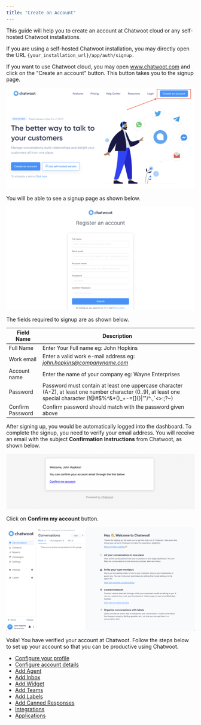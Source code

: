 ```yaml
---
title: "Create an Account"
---
```



This guide will help you to create an account at Chatwoot cloud or any self-hosted Chatwoot installations.

If you are using a self-hosted Chatwoot installation, you may directly open the URL `{your_installation_url}/app/auth/signup.`

If you want to use Chatwoot cloud, you may open www.chatwoot.com and click on the "Create an account" button. This button takes you to the signup page.

![create-an-account](./images/create-an-account/create-an-account-button.png)

You will be able to see a signup page as shown below.

![register-an-account](./images/create-an-account/register-an-account.png)

The fields required to signup are as shown below.

| Field Name |  Description |
| -- | -- |
| Full Name | Enter Your Full name eg: John Hopkins |
| Work email | Enter a valid work e-mail address eg: *john.hopkins@companyname.com*  |
| Account name | Enter the name of your company eg: Wayne Enterprises |
| Password  | Password must contain at least one uppercase character (A-Z), at least one number character (0..9), at least one special character (!@#$%^&*()_+-=[]{}\|'"/\^.,`<\>:;?~) |
| Confirm Password | Confirm password should match with the password given above |

After signing up, you would be automatically logged into the dashboard. To complete the signup, you need to verify your email address. You will receive an email with the subject **Confirmation Instructions** from Chatwoot, as shown below.

![email-template](./images/create-an-account/email-template.png)

Click on **Confirm my account** button.

![agent-dashboard](./images/create-an-account/agent-dashboard.png)

Voila! You have verified your account at Chatwoot. Follow the steps below to set up your account so that you can be productive using Chatwoot.

- [Configure your profile](/docs/user-guide/setup-your-account/configure-your-profile)
- [Configure account details](/docs/user-guide/setup-your-account/configure-account-details)
- [Add Agent](/docs/user-guide/add-agent-settings)
- [Add Inbox](/docs/user-guide/add-inbox-settings)
- [Add Widget](/docs/user-guide/setting-up-chatwootwidget)
- [Add Teams](/docs/user-guide/add-teams-settings)
- [Add Labels](/docs/user-guide/add-label-settings)
- [Add Canned Responses](/docs/user-guide/features/canned-responses)
- [Integrations](/docs/user-guide/integrations)
- [Applications](/docs/user-guide/applications)
